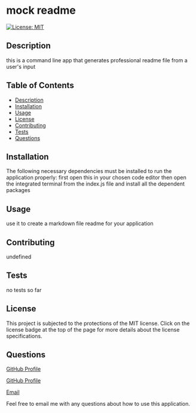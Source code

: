  # mock readme

[![License: MIT](https://img.shields.io/badge/License-MIT-yellow.svg)](https://opensource.org/licenses/MIT)

## Description
this is a command line app that generates professional readme file from a user's input

## Table of Contents
- [Description](#description)
- [Installation](#installation)
- [Usage](#usage)
- [License](#license)
- [Contributing](#contributing)
- [Tests](#tests)
- [Questions](#questions)

## Installation
The following necessary dependencies must be installed to run the application properly: first open this in your chosen code editor then open the integrated terminal from the index.js file and install all the dependent packages

## Usage
use it to create a markdown file readme for your application

## Contributing
undefined

## Tests
no tests so far

## License
This project is subjected to the protections of the MIT license. Click on the license badge at the top of the page for more details about the license specifications.

## Questions
[GitHub Profile](https://github.com/usernamehere)

[GitHub Profile](https://linkedin.com/usernamehere)

[Email](mailto:yourname@gmail.com)

Feel free to email me with any questions about how to use this application.
